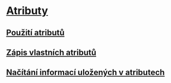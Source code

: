 # [Atributy](index.md)
## [Použití atributů](applying-attributes.md)
## [Zápis vlastních atributů](writing-custom-attributes.md)
## [Načítání informací uložených v atributech](retrieving-information-stored-in-attributes.md)

